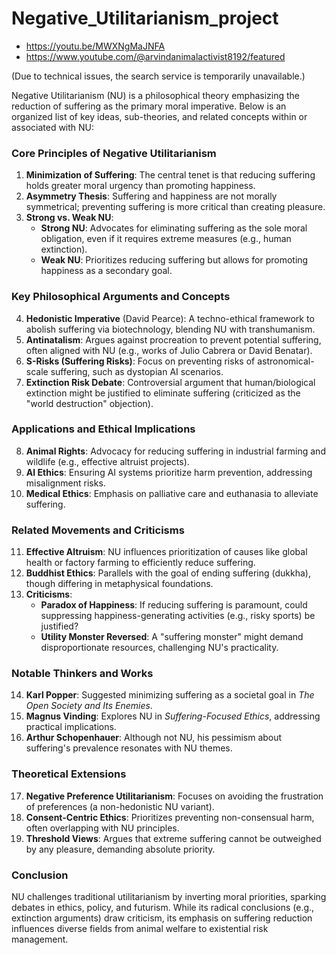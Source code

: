 # Negative_Utilitarianism_project
- https://youtu.be/MWXNgMaJNFA
- https://www.youtube.com/@arvindanimalactivist8192/featured

(Due to technical issues, the search service is temporarily unavailable.)

Negative Utilitarianism (NU) is a philosophical theory emphasizing the reduction of suffering as the primary moral imperative. Below is an organized list of key ideas, sub-theories, and related concepts within or associated with NU:

### Core Principles of Negative Utilitarianism
1. **Minimization of Suffering**: The central tenet is that reducing suffering holds greater moral urgency than promoting happiness.
2. **Asymmetry Thesis**: Suffering and happiness are not morally symmetrical; preventing suffering is more critical than creating pleasure.
3. **Strong vs. Weak NU**:
   - **Strong NU**: Advocates for eliminating suffering as the sole moral obligation, even if it requires extreme measures (e.g., human extinction).
   - **Weak NU**: Prioritizes reducing suffering but allows for promoting happiness as a secondary goal.

### Key Philosophical Arguments and Concepts
4. **Hedonistic Imperative** (David Pearce): A techno-ethical framework to abolish suffering via biotechnology, blending NU with transhumanism.
5. **Antinatalism**: Argues against procreation to prevent potential suffering, often aligned with NU (e.g., works of Julio Cabrera or David Benatar).
6. **S-Risks (Suffering Risks)**: Focus on preventing risks of astronomical-scale suffering, such as dystopian AI scenarios.
7. **Extinction Risk Debate**: Controversial argument that human/biological extinction might be justified to eliminate suffering (criticized as the "world destruction" objection).

### Applications and Ethical Implications
8. **Animal Rights**: Advocacy for reducing suffering in industrial farming and wildlife (e.g., effective altruist projects).
9. **AI Ethics**: Ensuring AI systems prioritize harm prevention, addressing misalignment risks.
10. **Medical Ethics**: Emphasis on palliative care and euthanasia to alleviate suffering.

### Related Movements and Criticisms
11. **Effective Altruism**: NU influences prioritization of causes like global health or factory farming to efficiently reduce suffering.
12. **Buddhist Ethics**: Parallels with the goal of ending suffering (dukkha), though differing in metaphysical foundations.
13. **Criticisms**:
    - **Paradox of Happiness**: If reducing suffering is paramount, could suppressing happiness-generating activities (e.g., risky sports) be justified?
    - **Utility Monster Reversed**: A "suffering monster" might demand disproportionate resources, challenging NU's practicality.

### Notable Thinkers and Works
14. **Karl Popper**: Suggested minimizing suffering as a societal goal in *The Open Society and Its Enemies*.
15. **Magnus Vinding**: Explores NU in *Suffering-Focused Ethics*, addressing practical implications.
16. **Arthur Schopenhauer**: Although not NU, his pessimism about suffering's prevalence resonates with NU themes.

### Theoretical Extensions
17. **Negative Preference Utilitarianism**: Focuses on avoiding the frustration of preferences (a non-hedonistic NU variant).
18. **Consent-Centric Ethics**: Prioritizes preventing non-consensual harm, often overlapping with NU principles.
19. **Threshold Views**: Argues that extreme suffering cannot be outweighed by any pleasure, demanding absolute priority.

### Conclusion
NU challenges traditional utilitarianism by inverting moral priorities, sparking debates in ethics, policy, and futurism. While its radical conclusions (e.g., extinction arguments) draw criticism, its emphasis on suffering reduction influences diverse fields from animal welfare to existential risk management.
